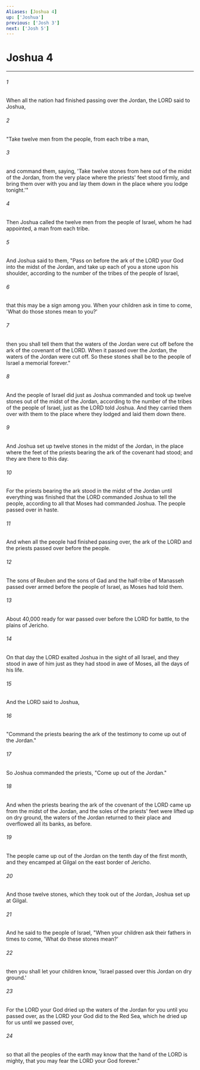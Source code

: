 ```yaml
---
Aliases: [Joshua 4]
up: ['Joshua']
previous: ['Josh 3']
next: ['Josh 5']
---
```

# Joshua 4
***



###### 1 
When all the nation had finished passing over the Jordan, the LORD said to Joshua, 

###### 2 
"Take twelve men from the people, from each tribe a man, 

###### 3 
and command them, saying, 'Take twelve stones from here out of the midst of the Jordan, from the very place where the priests' feet stood firmly, and bring them over with you and lay them down in the place where you lodge tonight.'" 

###### 4 
Then Joshua called the twelve men from the people of Israel, whom he had appointed, a man from each tribe. 

###### 5 
And Joshua said to them, "Pass on before the ark of the LORD your God into the midst of the Jordan, and take up each of you a stone upon his shoulder, according to the number of the tribes of the people of Israel, 

###### 6 
that this may be a sign among you. When your children ask in time to come, 'What do those stones mean to you?' 

###### 7 
then you shall tell them that the waters of the Jordan were cut off before the ark of the covenant of the LORD. When it passed over the Jordan, the waters of the Jordan were cut off. So these stones shall be to the people of Israel a memorial forever." 

###### 8 
And the people of Israel did just as Joshua commanded and took up twelve stones out of the midst of the Jordan, according to the number of the tribes of the people of Israel, just as the LORD told Joshua. And they carried them over with them to the place where they lodged and laid them down there. 

###### 9 
And Joshua set up twelve stones in the midst of the Jordan, in the place where the feet of the priests bearing the ark of the covenant had stood; and they are there to this day. 

###### 10 
For the priests bearing the ark stood in the midst of the Jordan until everything was finished that the LORD commanded Joshua to tell the people, according to all that Moses had commanded Joshua. The people passed over in haste. 

###### 11 
And when all the people had finished passing over, the ark of the LORD and the priests passed over before the people. 

###### 12 
The sons of Reuben and the sons of Gad and the half-tribe of Manasseh passed over armed before the people of Israel, as Moses had told them. 

###### 13 
About 40,000 ready for war passed over before the LORD for battle, to the plains of Jericho. 

###### 14 
On that day the LORD exalted Joshua in the sight of all Israel, and they stood in awe of him just as they had stood in awe of Moses, all the days of his life. 

###### 15 
And the LORD said to Joshua, 

###### 16 
"Command the priests bearing the ark of the testimony to come up out of the Jordan." 

###### 17 
So Joshua commanded the priests, "Come up out of the Jordan." 

###### 18 
And when the priests bearing the ark of the covenant of the LORD came up from the midst of the Jordan, and the soles of the priests' feet were lifted up on dry ground, the waters of the Jordan returned to their place and overflowed all its banks, as before. 

###### 19 
The people came up out of the Jordan on the tenth day of the first month, and they encamped at Gilgal on the east border of Jericho. 

###### 20 
And those twelve stones, which they took out of the Jordan, Joshua set up at Gilgal. 

###### 21 
And he said to the people of Israel, "When your children ask their fathers in times to come, 'What do these stones mean?' 

###### 22 
then you shall let your children know, 'Israel passed over this Jordan on dry ground.' 

###### 23 
For the LORD your God dried up the waters of the Jordan for you until you passed over, as the LORD your God did to the Red Sea, which he dried up for us until we passed over, 

###### 24 
so that all the peoples of the earth may know that the hand of the LORD is mighty, that you may fear the LORD your God forever."
